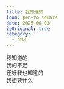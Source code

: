 ```yaml
---
title: 我知道的
icon: pen-to-square
date: 2025-06-03
isOriginal: true
category:
  - 杂记
---
```


<!-- more -->

我知道的  
我的不足  
还好我也知道的  
我想要什么

